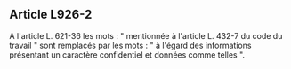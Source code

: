 Article L926-2
----
A l'article L. 621-36 les mots : " mentionnée à l'article L. 432-7 du code du
travail " sont remplacés par les mots : " à l'égard des informations présentant
un caractère confidentiel et données comme telles ".
